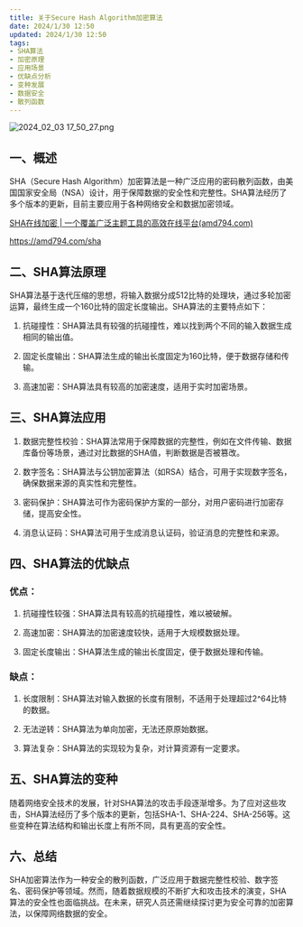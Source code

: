 ```yaml
---
title: 关于Secure Hash Algorithm加密算法
date: 2024/1/30 12:50
updated: 2024/1/30 12:50
tags:
- SHA算法
- 加密原理
- 应用场景
- 优缺点分析
- 变种发展
- 数据安全
- 散列函数
---
```



<img src="https://static.amd794.com/blog/images/2024_02_03 17_50_27.png@blog" title="2024_02_03 17_50_27.png" alt="2024_02_03 17_50_27.png"/>

## 一、概述

SHA（Secure Hash Algorithm）加密算法是一种广泛应用的密码散列函数，由美国国家安全局（NSA）设计，用于保障数据的安全性和完整性。SHA算法经历了多个版本的更新，目前主要应用于各种网络安全和数据加密领域。

[SHA在线加密 | 一个覆盖广泛主题工具的高效在线平台(amd794.com)](https://amd794.com/sha)

https://amd794.com/sha

## 二、SHA算法原理

SHA算法基于迭代压缩的思想，将输入数据分成512比特的处理块，通过多轮加密运算，最终生成一个160比特的固定长度输出。SHA算法的主要特点如下：

1. 抗碰撞性：SHA算法具有较强的抗碰撞性，难以找到两个不同的输入数据生成相同的输出值。

2. 固定长度输出：SHA算法生成的输出长度固定为160比特，便于数据存储和传输。

3. 高速加密：SHA算法具有较高的加密速度，适用于实时加密场景。

## 三、SHA算法应用

1. 数据完整性校验：SHA算法常用于保障数据的完整性，例如在文件传输、数据库备份等场景，通过对比数据的SHA值，判断数据是否被篡改。

2. 数字签名：SHA算法与公钥加密算法（如RSA）结合，可用于实现数字签名，确保数据来源的真实性和完整性。

3. 密码保护：SHA算法可作为密码保护方案的一部分，对用户密码进行加密存储，提高安全性。

4. 消息认证码：SHA算法可用于生成消息认证码，验证消息的完整性和来源。

## 四、SHA算法的优缺点

### 优点：

1. 抗碰撞性较强：SHA算法具有较高的抗碰撞性，难以被破解。

2. 高速加密：SHA算法的加密速度较快，适用于大规模数据处理。

3. 固定长度输出：SHA算法生成的输出长度固定，便于数据处理和传输。

### 缺点：

1. 长度限制：SHA算法对输入数据的长度有限制，不适用于处理超过2^64比特的数据。

2. 无法逆转：SHA算法为单向加密，无法还原原始数据。

3. 算法复杂：SHA算法的实现较为复杂，对计算资源有一定要求。

## 五、SHA算法的变种

随着网络安全技术的发展，针对SHA算法的攻击手段逐渐增多。为了应对这些攻击，SHA算法经历了多个版本的更新，包括SHA-1、SHA-224、SHA-256等。这些变种在算法结构和输出长度上有所不同，具有更高的安全性。

## 六、总结

SHA加密算法作为一种安全的散列函数，广泛应用于数据完整性校验、数字签名、密码保护等领域。然而，随着数据规模的不断扩大和攻击技术的演变，SHA算法的安全性也面临挑战。在未来，研究人员还需继续探讨更为安全可靠的加密算法，以保障网络数据的安全。
